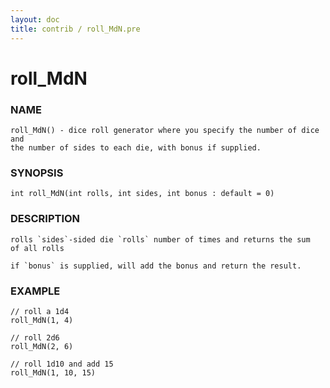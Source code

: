 ```yaml
---
layout: doc
title: contrib / roll_MdN.pre
---
```

# roll_MdN

### NAME

    roll_MdN() - dice roll generator where you specify the number of dice and
    the number of sides to each die, with bonus if supplied.

### SYNOPSIS

    int roll_MdN(int rolls, int sides, int bonus : default = 0)

### DESCRIPTION

    rolls `sides`-sided die `rolls` number of times and returns the sum
    of all rolls

    if `bonus` is supplied, will add the bonus and return the result.

### EXAMPLE

    // roll a 1d4
    roll_MdN(1, 4)

    // roll 2d6
    roll_MdN(2, 6)

    // roll 1d10 and add 15
    roll_MdN(1, 10, 15)
